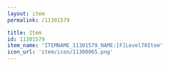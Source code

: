 ```yaml
---
layout: item
permalink: /11301579

title: Item
id: 11301579
item_name: 'ITEMNAME_11301579_NAME:[F]Level70Item'
icon_url: 'item/icon/11300065.png'
---
```

